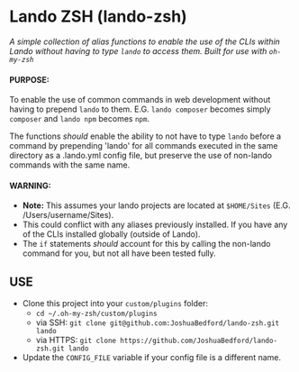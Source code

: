 
# Lando ZSH (lando-zsh)
*A simple collection of alias functions to enable the use of the CLIs within Lando without having to type `lando` to access them. Built for use with `oh-my-zsh`*

#### PURPOSE:
To enable the use of common commands in web development without having to prepend `lando` to them. E.G. `lando composer` becomes simply `composer` and `lando npm` becomes `npm`.

The functions *should* enable the ability to not have to type `lando` before a command by prepending 'lando' for all commands executed in the same directory as a .lando.yml config file, but preserve the use of non-lando commands with the same name.

#### WARNING:
- **Note:** This assumes your lando projects are located at `$HOME/Sites` (E.G. /Users/username/Sites).
- This could conflict with any aliases previously installed. If you have any of the CLIs installed globally (outside of Lando). 
- The `if` statements *should* account for this by calling the non-lando command for you, but not all have been tested fully.

## USE
- Clone this project into your `custom/plugins` folder:
	- `cd ~/.oh-my-zsh/custom/plugins`
	- via SSH: 		`git clone git@github.com:JoshuaBedford/lando-zsh.git lando`
	- via HTTPS: 	`git clone https://github.com/JoshuaBedford/lando-zsh.git lando`
- Update the `CONFIG_FILE` variable if your config file is a different name.
